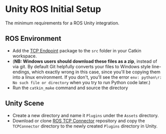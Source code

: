 # Unity ROS Initial Setup

The minimum requirements for a ROS Unity integration.

## ROS Environment

- Add the [TCP Endpoint](https://github.com/Unity-Technologies/ROS_TCP_Endpoint) package to the `src` folder in your Catkin workspace.
 - (**NB: Windows users should download these files as a zip**, instead of via git. By default Git helpfully converts your files to Windows style line-endings, which exactly wrong in this case, since you'll be copying them into a linux environment. If you don't, you'll see the error `env: python\r: No such file or directory` when you try to run Python code later.)
- Run the `catkin_make` command and source the directory

## Unity Scene
- Create a new directory and name it `Plugins` under the `Assets` directory.
- Download or clone [ROS TCP Connector](https://github.com/Unity-Technologies/ROS-TCP-Connector) repository and copy the `TCPConnector` directory to the newly created `Plugins` directory in Unity.